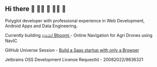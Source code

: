 ## Hi there 👋 🙋‍♀️ 🧙 👩‍💻 🌈

Polyglot developer with professional experience in Web Development, Android Apps and Data Engineering. 

Currently building [ಭೂಮಿ/ Bhoomi ](https://github.com/slabstech/bhoomi) -  Online Navigation for Agri Drones using NavIC

GitHub Universe Session - [Build a Saas startup with only a Browser](https://gaganyatri.com/opensource/building-hpc-saas-startup-from-browser/)

Jetbrains OSS Development License RequestId - 20082022/9836321
